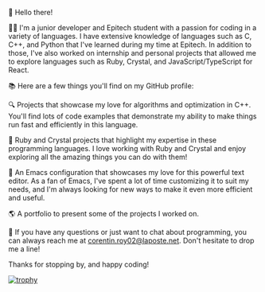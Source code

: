 👋 Hello there!

👨‍💻 I'm a junior developer and Epitech student with a passion for coding in a variety of languages. I have extensive knowledge of languages such as C, C++, and Python that I've learned during my time at Epitech. In addition to those, I've also worked on internship and personal projects that allowed me to explore languages such as Ruby, Crystal, and JavaScript/TypeScript for React.

📚 Here are a few things you'll find on my GitHub profile:

🔍 Projects that showcase my love for algorithms and optimization in C++. You'll find lots of code examples that demonstrate my ability to make things run fast and efficiently in this language.

💎 Ruby and Crystal projects that highlight my expertise in these programming languages. I love working with Ruby and Crystal and enjoy exploring all the amazing things you can do with them!

🧠 An Emacs configuration that showcases my love for this powerful text editor. As a fan of Emacs, I've spent a lot of time customizing it to suit my needs, and I'm always looking for new ways to make it even more efficient and useful.

🌎 A portfolio to present some of the projects I worked on.

📧 If you have any questions or just want to chat about programming, you can always reach me at corentin.roy02@laposte.net. Don't hesitate to drop me a line!

Thanks for stopping by, and happy coding!

[![trophy](https://github-profile-trophy.vercel.app/?username=roy-corentin&rank=S,AAA,AA,SECRET)](https://github.com/ryo-ma/github-profile-trophy)

<!---
roy-corentin/roy-corentin is a ✨ special ✨ repository because its `README.md` (this file) appears on your GitHub profile.
You can click the Preview link to take a look at your changes.
--->
